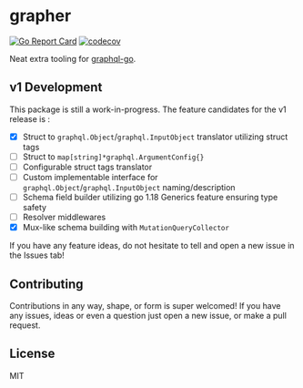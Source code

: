 # grapher 
[![Go Report Card](https://goreportcard.com/badge/github.com/reaganiwadha/grapher)](https://goreportcard.com/report/github.com/reaganiwadha/grapher) [![codecov](https://codecov.io/gh/reaganiwadha/grapher/branch/trunk/graph/badge.svg)](https://codecov.io/gh/reaganiwadha/grapher)

Neat extra tooling for [graphql-go](https://github.com/graphql-go/graphql).

## v1 Development
This package is still a work-in-progress. The feature candidates for the v1 release is :
- [x] Struct to `graphql.Object`/`graphql.InputObject` translator utilizing struct tags
- [ ] Struct to `map[string]*graphql.ArgumentConfig{}`
- [ ] Configurable struct tags translator
- [ ] Custom implementable interface for `graphql.Object`/`graphql.InputObject` naming/description
- [ ] Schema field builder utilizing go 1.18 Generics feature ensuring type safety
- [ ] Resolver middlewares
- [x] Mux-like schema building with `MutationQueryCollector`

If you have any feature ideas, do not hesitate to tell and open a new issue in the Issues tab!

## Contributing
Contributions in any way, shape, or form is super welcomed! If you have any issues, ideas or even a question just open a new issue, or make a pull request. 

## License
MIT
